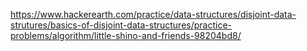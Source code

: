 https://www.hackerearth.com/practice/data-structures/disjoint-data-strutures/basics-of-disjoint-data-structures/practice-problems/algorithm/little-shino-and-friends-98204bd8/
